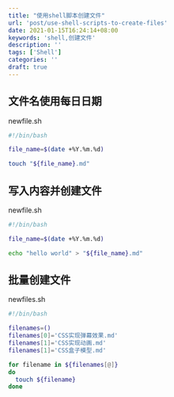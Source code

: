 ```yaml
---
title: "使用shell脚本创建文件"
url: 'post/use-shell-scripts-to-create-files'
date: 2021-01-15T16:24:14+08:00
keywords: 'shell,创建文件'
description: ''
tags: ['Shell']
categories: ''
draft: true
---
```


## 文件名使用每日日期

newfile.sh
```Bash
#!/bin/bash

file_name=$(date +%Y.%m.%d)

touch "${file_name}.md"
```

## 写入内容并创建文件

newfile.sh
```Bash
#!/bin/bash

file_name=$(date +%Y.%m.%d)

echo "hello world" > "${file_name}.md"
```

## 批量创建文件

newfiles.sh
```Bash
#!/bin/bash

filenames=()
filenames[0]='CSS实现弹幕效果.md'
filenames[1]='CSS实现动画.md'
filenames[1]='CSS盒子模型.md'

for filename in ${filenames[@]}
do 
  touch ${filename}
done
```